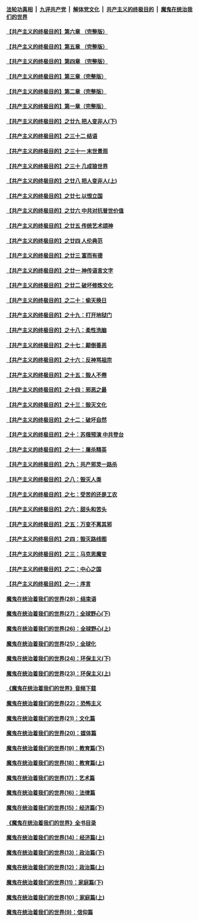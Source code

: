 ####  [法轮功真相](../../../../basic/blob/master/README.md?t=04260231) &nbsp;|&nbsp; [九评共产党](../../../../9ping.md/blob/master/README.md?t=04260231) &nbsp;|&nbsp; [解体党文化](../../../../jtdwh.md/blob/master/README.md?t=04260231)  &nbsp;|&nbsp; [共产主义的终极目的](../../../../gczydzjmd.md/blob/master/README.md?t=04260231) &nbsp;|&nbsp; [魔鬼在统治我们的世界](../../../../mgztzwmdsj.md/blob/master/README.md?t=04260231) 

#### [【共产主义的终极目的】第六章 （完整版）](../pages/nsc422/n11428913.md?t=04260231) 

#### [【共产主义的终极目的】第五章 （完整版）](../pages/nsc422/n11428912.md?t=04260231) 

#### [【共产主义的终极目的】第四章 （完整版）](../pages/nsc422/n11428907.md?t=04260231) 

#### [【共产主义的终极目的】第三章（完整版）](../pages/nsc422/n11428848.md?t=04260231) 

#### [【共产主义的终极目的】第二章（完整版）](../pages/nsc422/n11428831.md?t=04260231) 

#### [【共产主义的终极目的】第一章（完整版）](../pages/nsc422/n11417651.md?t=04260231) 

#### [【共产主义的终极目的】之廿九 把人变非人(下)](../pages/nsc422/n11344140.md?t=04260231) 

#### [【共产主义的终极目的】之三十二 结语](../pages/nsc422/n11360535.md?t=04260231) 

#### [【共产主义的终极目的】之三十一 末世景观](../pages/nsc422/n11351129.md?t=04260231) 

#### [【共产主义的终极目的】之三十 几成狼世界](../pages/nsc422/n11348280.md?t=04260231) 

#### [【共产主义的终极目的】之廿八 把人变非人(上)](../pages/nsc422/n11340492.md?t=04260231) 

#### [【共产主义的终极目的】之廿七 以恨立国](../pages/nsc422/n11336944.md?t=04260231) 

#### [【共产主义的终极目的】之廿六 中共对抗普世价值](../pages/nsc422/n11324785.md?t=04260231) 

#### [【共产主义的终极目的】之廿五 传统艺术颂神](../pages/nsc422/n11296396.md?t=04260231) 

#### [【共产主义的终极目的】之廿四 人伦典范](../pages/nsc422/n11296397.md?t=04260231) 

#### [【共产主义的终极目的】之廿三 富而有德](../pages/nsc422/n11283598.md?t=04260231) 

#### [【共产主义的终极目的】之廿一 神传语言文字](../pages/nsc422/n11263265.md?t=04260231) 

#### [【共产主义的终极目的】之廿二 破坏修炼文化](../pages/nsc422/n11245728.md?t=04260231) 

#### [【共产主义的终极目的】之二十：偷天换日](../pages/nsc422/n11238846.md?t=04260231) 

#### [【共产主义的终极目的】之十九：打开地狱门](../pages/nsc422/n11206376.md?t=04260231) 

#### [【共产主义的终极目的】之十八：柔性洗脑](../pages/nsc422/n11199994.md?t=04260231) 

#### [【共产主义的终极目的】之十七：颠倒善恶](../pages/nsc422/n11179782.md?t=04260231) 

#### [【共产主义的终极目的】之十六：反神骂祖宗](../pages/nsc422/n11166798.md?t=04260231) 

#### [【共产主义的终极目的】之十五：毁人不倦](../pages/nsc422/n11166792.md?t=04260231) 

#### [【共产主义的终极目的】之十四：邪恶之最](../pages/nsc422/n11150249.md?t=04260231) 

#### [【共产主义的终极目的】之十三：毁灭文化](../pages/nsc422/n11135227.md?t=04260231) 

#### [【共产主义的终极目的】之十二：破坏自然](../pages/nsc422/n11135214.md?t=04260231) 

#### [【共产主义的终极目的】之十：苏俄预演 中共登台](../pages/nsc422/n11118424.md?t=04260231) 

#### [【共产主义的终极目的】之十一：屠杀精英](../pages/nsc422/n11118442.md?t=04260231) 

#### [【共产主义的终极目的】之九：共产邪灵一路杀](../pages/nsc422/n11114139.md?t=04260231) 

#### [【共产主义的终极目的】之八：毁灭人类](../pages/nsc422/n11108503.md?t=04260231) 

#### [【共产主义的终极目的】之七：受苦的还是工农](../pages/nsc422/n11101809.md?t=04260231) 

#### [【共产主义的终极目的】之六：甜头和苦头](../pages/nsc422/n11096971.md?t=04260231) 

#### [【共产主义的终极目的】之五：万变不离其邪](../pages/nsc422/n11091285.md?t=04260231) 

#### [【共产主义的终极目的】之四：毁灭路线图](../pages/nsc422/n11086284.md?t=04260231) 

#### [【共产主义的终极目的】之三：马克思魔变](../pages/nsc422/n11061941.md?t=04260231) 

#### [【共产主义的终极目的】之二：中心之国](../pages/nsc422/n11047728.md?t=04260231) 

#### [【共产主义的终极目的】之一：序言](../pages/nsc422/n11086077.md?t=04260231) 

#### [魔鬼在统治着我们的世界(28)：结束语](../pages/nsc422/n10936246.md?t=04260231) 

#### [魔鬼在统治着我们的世界(27)：全球野心(下)](../pages/nsc422/n10928319.md?t=04260231) 

#### [魔鬼在统治着我们的世界(26)：全球野心(上)](../pages/nsc422/n10900318.md?t=04260231) 

#### [魔鬼在统治着我们的世界(25)：全球化](../pages/nsc422/n10788205.md?t=04260231) 

#### [魔鬼在统治着我们的世界(24)：环保主义(下)](../pages/nsc422/n10695307.md?t=04260231) 

#### [魔鬼在统治着我们的世界(23)：环保主义(上)](../pages/nsc422/n10688613.md?t=04260231) 

#### [《魔鬼在统治着我们的世界》音频下载](../pages/nsc422/n10635553.md?t=04260231) 

#### [魔鬼在统治着我们的世界(22)：恐怖主义](../pages/nsc422/n10614727.md?t=04260231) 

#### [魔鬼在统治着我们的世界(21)：文化篇](../pages/nsc422/n10597706.md?t=04260231) 

#### [魔鬼在统治着我们的世界(20)：媒体篇](../pages/nsc422/n10586579.md?t=04260231) 

#### [魔鬼在统治着我们的世界(19)：教育篇(下)](../pages/nsc422/n10564808.md?t=04260231) 

#### [魔鬼在统治着我们的世界(18)：教育篇(上)](../pages/nsc422/n10526970.md?t=04260231) 

#### [魔鬼在统治着我们的世界(17)：艺术篇](../pages/nsc422/n10499093.md?t=04260231) 

#### [魔鬼在统治着我们的世界(16)：法律篇](../pages/nsc422/n10485969.md?t=04260231) 

#### [魔鬼在统治着我们的世界(15)：经济篇(下)](../pages/nsc422/n10469975.md?t=04260231) 

#### [《魔鬼在统治着我们的世界》全书目录](../pages/nsc422/n10464261.md?t=04260231) 

#### [魔鬼在统治着我们的世界(14)：经济篇(上)](../pages/nsc422/n10457370.md?t=04260231) 

#### [魔鬼在统治着我们的世界(13)：政治篇(下)](../pages/nsc422/n10448270.md?t=04260231) 

#### [魔鬼在统治着我们的世界(12)：政治篇(上)](../pages/nsc422/n10444576.md?t=04260231) 

#### [魔鬼在统治着我们的世界(11)：家庭篇(下)](../pages/nsc422/n10440961.md?t=04260231) 

#### [魔鬼在统治着我们的世界(10)：家庭篇(上)](../pages/nsc422/n10435448.md?t=04260231) 

#### [魔鬼在统治着我们的世界(9)：信仰篇](../pages/nsc422/n10432159.md?t=04260231) 

